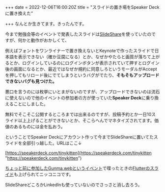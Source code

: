 +++
date = 2022-12-06T16:00:20Z
title = "スライドの置き場をSpeaker Deckに置き換えた"

+++
なんとか生きてます。きったんです。

今まで勉強会等のイベントで発表したスライドは[SlideShare](https://www.slideshare.net/)を使っていたのですが、何かと動作がおかしくて、

例えばフォントをワンライナーで置き換えないとKeynoteで作ったスライドで日本語を表示できない（確か豆腐になる）とか、なぜかやたらと画質が落ちて上がるとか、ログインしているのにログインボタンが表示されていて押すとログイン後の画面になるとか、最近ではなぜか規約に同意しろというモーダルがAcceptを押してもリロード後にでてしまうというバグがでたり、**そもそもアップロードできないバグも見つけた。**

悪口を言うのには枚挙にいとまがないのですが、アップロードできないのは流石に使えないので他のイベントの参加者の方が使っていた**Speaker Deck**に乗り換えることにしました。

無料でそこそこ公開するところまでは出来るのですが、投稿予約とか一日10スライド以上上げることができないとか、そこらへんでマネタイズされてます。価値のあるものには金を払おう。

ということでSpeaker Deckにアカウント作って今までSlideShareに置いてたスライドを全部引っ越した。URLはここ↓

[https://speakerdeck.com/tinykitten](https://speakerdeck.com/tinykitten "https://speakerdeck.com/tinykitten")

[ちょっと前に参加したGunma.webというイベント](https://gunmaweb.connpass.com/event/265403/)で喋ったときの[Flutterのスライド](https://speakerdeck.com/tinykitten/flutterdeshi-meruhurontoendozai-ru-men)も上げられてニッコニコです。

SlideShareどころかLinkedInも使っていないのでさっさと消し去ろう。